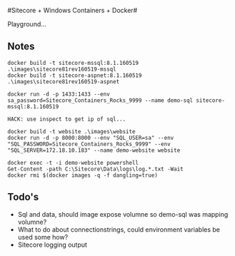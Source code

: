 #Sitecore + Windows Containers + Docker#

Playground...

## Notes ##

	docker build -t sitecore-mssql:8.1.160519 .\images\sitecore81rev160519-mssql
	docker build -t sitecore-aspnet:8.1.160519 .\images\sitecore81rev160519-aspnet

	docker run -d -p 1433:1433 --env sa_password=Sitecore_Containers_Rocks_9999 --name demo-sql sitecore-mssql:8.1.160519

	HACK: use inspect to get ip of sql...

	docker build -t website .\images\website
	docker run -d -p 8000:8000 --env "SQL_USER=sa" --env "SQL_PASSWORD=Sitecore_Containers_Rocks_9999" --env "SQL_SERVER=172.18.10.183" --name demo-website website

	docker exec -t -i demo-website powershell
	Get-Content -path C:\Sitecore\Data\logs\log.*.txt -Wait
	docker rmi $(docker images -q -f dangling=true)

## Todo's ##

- Sql and data, should image expose volumne so demo-sql was mapping volumne? 
- What to do about connectionstrings, could environment variables be used some how?
- Sitecore logging output